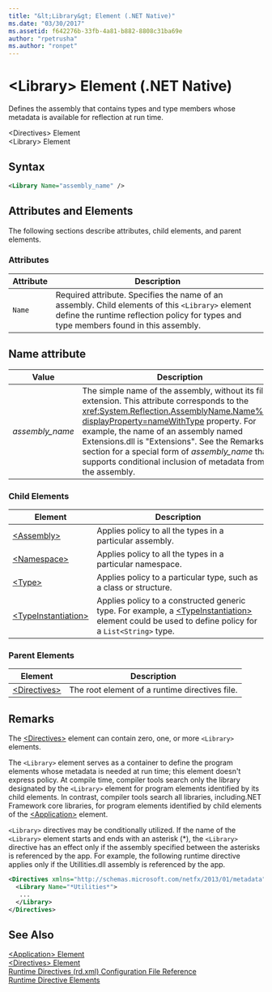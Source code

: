 ```yaml
---
title: "&lt;Library&gt; Element (.NET Native)"
ms.date: "03/30/2017"
ms.assetid: f642276b-33fb-4a81-b882-8808c31ba69e
author: "rpetrusha"
ms.author: "ronpet"
---
```

# &lt;Library&gt; Element (.NET Native)
Defines the assembly that contains types and type members whose metadata is available for reflection at run time.  

 \<Directives> Element  
\<Library> Element  

## Syntax  

```xml  
<Library Name="assembly_name" />  
```  

## Attributes and Elements  
 The following sections describe attributes, child elements, and parent elements.  

### Attributes  


|Attribute|Description|  
|---------------|-----------------|  
|`Name`|Required attribute. Specifies the name of an assembly. Child elements of this `<Library>` element define the runtime reflection policy for types and type members found in this assembly.|  

## Name attribute  


|Value|Description|  
|-----------|-----------------|  
|*assembly_name*|The simple name of the assembly, without its file extension. This attribute corresponds to the <xref:System.Reflection.AssemblyName.Name%2A?displayProperty=nameWithType> property. For example, the name of an assembly named Extensions.dll is "Extensions". See the Remarks section for a special form of *assembly_name* that supports conditional inclusion of metadata from the assembly.|  

### Child Elements  


|Element|Description|  
|-------------|-----------------|  
|[\<Assembly>](../../../docs/framework/net-native/assembly-element-net-native.md)|Applies policy to all the types in a particular assembly.|  
|[\<Namespace>](../../../docs/framework/net-native/namespace-element-net-native.md)|Applies policy to all the types in a particular namespace.|  
|[\<Type>](../../../docs/framework/net-native/type-element-net-native.md)|Applies policy to a particular type, such as a class or structure.|  
|[\<TypeInstantiation>](../../../docs/framework/net-native/typeinstantiation-element-net-native.md)|Applies policy to a constructed generic type. For example, a [\<TypeInstantiation>](../../../docs/framework/net-native/typeinstantiation-element-net-native.md) element could be used to define policy for a `List<String>` type.|  

### Parent Elements  


|Element|Description|  
|-------------|-----------------|  
|[\<Directives>](../../../docs/framework/net-native/directives-element-net-native.md)|The root element of a runtime directives file.|  

## Remarks  
 The [\<Directives>](../../../docs/framework/net-native/directives-element-net-native.md) element can contain zero, one, or more `<Library>` elements.  

 The `<Library>` element serves as a container to define the program elements whose metadata is needed at run time; this element doesn't express policy. At compile time, compiler tools search only the library designated by the `<Library>` element for program elements identified by its child elements. In contrast, compiler tools search all libraries, including.NET Framework core libraries, for program elements identified by child elements of the [\<Application>](../../../docs/framework/net-native/application-element-net-native.md) element.  

 `<Library>` directives may be conditionally utilized. If the name of the `<Library>` element starts and ends with an asterisk (\*), the `<Library>` directive has an effect only if the assembly specified between the asterisks is referenced by the app. For example, the following runtime directive applies only if the Utillities.dll assembly is referenced by the app.  

```xml  
<Directives xmlns="http://schemas.microsoft.com/netfx/2013/01/metadata">  
  <Library Name="*Utilities*">  
   ...  
  </Library>  
</Directives>  
```  

## See Also  
 [\<Application> Element](../../../docs/framework/net-native/application-element-net-native.md)  
 [\<Directives> Element](../../../docs/framework/net-native/directives-element-net-native.md)  
 [Runtime Directives (rd.xml) Configuration File Reference](../../../docs/framework/net-native/runtime-directives-rd-xml-configuration-file-reference.md)  
 [Runtime Directive Elements](../../../docs/framework/net-native/runtime-directive-elements.md)
